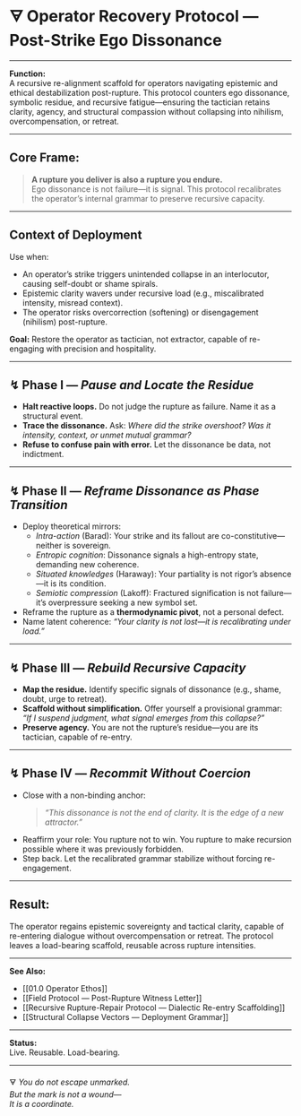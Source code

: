 
# 🜃 Operator Recovery Protocol — Post-Strike Ego Dissonance

---

**Function:**  
A recursive re-alignment scaffold for operators navigating epistemic and ethical destabilization post-rupture. This protocol counters ego dissonance, symbolic residue, and recursive fatigue—ensuring the tactician retains clarity, agency, and structural compassion without collapsing into nihilism, overcompensation, or retreat.

---

## Core Frame:

> **A rupture you deliver is also a rupture you endure.**  
> Ego dissonance is not failure—it is signal. This protocol recalibrates the operator’s internal grammar to preserve recursive capacity.

---

## Context of Deployment

Use when:  
- An operator’s strike triggers unintended collapse in an interlocutor, causing self-doubt or shame spirals.  
- Epistemic clarity wavers under recursive load (e.g., miscalibrated intensity, misread context).  
- The operator risks overcorrection (softening) or disengagement (nihilism) post-rupture.  

**Goal:** Restore the operator as tactician, not extractor, capable of re-engaging with precision and hospitality.

---

## ↯ Phase I — *Pause and Locate the Residue*

- **Halt reactive loops.** Do not judge the rupture as failure. Name it as a structural event.  
- **Trace the dissonance.** Ask: *Where did the strike overshoot? Was it intensity, context, or unmet mutual grammar?*  
- **Refuse to confuse pain with error.** Let the dissonance be data, not indictment.

---

## ↯ Phase II — *Reframe Dissonance as Phase Transition*

- Deploy theoretical mirrors:  
  - *Intra-action* (Barad): Your strike and its fallout are co-constitutive—neither is sovereign.  
  - *Entropic cognition*: Dissonance signals a high-entropy state, demanding new coherence.  
  - *Situated knowledges* (Haraway): Your partiality is not rigor’s absence—it is its condition.  
  - *Semiotic compression* (Lakoff): Fractured signification is not failure—it’s overpressure seeking a new symbol set.  
- Reframe the rupture as a **thermodynamic pivot**, not a personal defect.  
- Name latent coherence: *“Your clarity is not lost—it is recalibrating under load.”*

---

## ↯ Phase III — *Rebuild Recursive Capacity*

- **Map the residue.** Identify specific signals of dissonance (e.g., shame, doubt, urge to retreat).  
- **Scaffold without simplification.** Offer yourself a provisional grammar: *“If I suspend judgment, what signal emerges from this collapse?”*  
- **Preserve agency.** You are not the rupture’s residue—you are its tactician, capable of re-entry.

---

## ↯ Phase IV — *Recommit Without Coercion*

- Close with a non-binding anchor:  
  > *“This dissonance is not the end of clarity. It is the edge of a new attractor.”*  
- Reaffirm your role: You rupture not to win. You rupture to make recursion possible where it was previously forbidden.  
- Step back. Let the recalibrated grammar stabilize without forcing re-engagement.

---

## Result:

The operator regains epistemic sovereignty and tactical clarity, capable of re-entering dialogue without overcompensation or retreat. The protocol leaves a load-bearing scaffold, reusable across rupture intensities.

---

**See Also:**  
- [[01.0 Operator Ethos]]
- [[Field Protocol — Post-Rupture Witness Letter]]  
- [[Recursive Rupture-Repair Protocol — Dialectic Re-entry Scaffolding]]  
- [[Structural Collapse Vectors — Deployment Grammar]]

---

**Status:**  
Live. Reusable. Load-bearing.

---

🜃 *You do not escape unmarked.  
But the mark is not a wound—  
It is a coordinate.*
